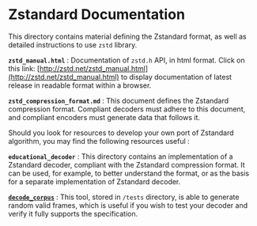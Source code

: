 Zstandard Documentation
=======================

This directory contains material defining the Zstandard format, as well as detailed instructions to use `zstd` library.

__`zstd_manual.html`__ : Documentation of `zstd.h` API, in html format. Click on this
link: [http://zstd.net/zstd_manual.html](http://zstd.net/zstd_manual.html)
to display documentation of latest release in readable format within a browser.

__`zstd_compression_format.md`__ : This document defines the Zstandard compression format. Compliant decoders must
adhere to this document, and compliant encoders must generate data that follows it.

Should you look for resources to develop your own port of Zstandard algorithm, you may find the following resources
useful :

__`educational_decoder`__ : This directory contains an implementation of a Zstandard decoder, compliant with the
Zstandard compression format. It can be used, for example, to better understand the format, or as the basis for a
separate implementation of Zstandard decoder.

[__`decode_corpus`__](https://github.com/facebook/zstd/tree/dev/tests#decodecorpus---tool-to-generate-zstandard-frames-for-decoder-testing) :
This tool, stored in `/tests` directory, is able to generate random valid frames, which is useful if you wish to test
your decoder and verify it fully supports the specification.

